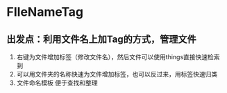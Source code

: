 # FIleNameTag

## 出发点：利用文件名上加Tag的方式，管理文件

1. 右键﻿为文件增加标签（修改文件名），然后文件可以使用things直接快速检索到
2. 可以用文件夹的名称快速为文件增加标签，也可以反过来，用标签快速归类
3. 文件命名模板 便于查找和整理